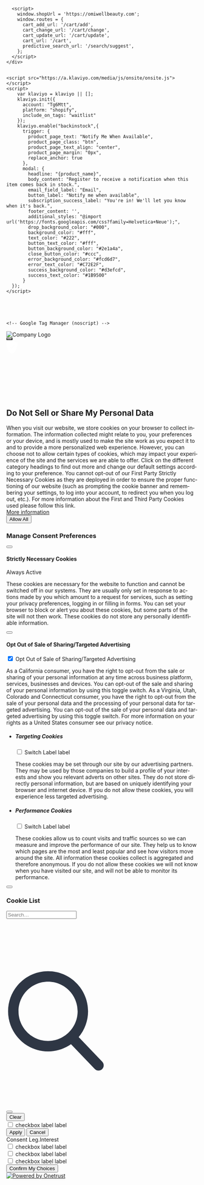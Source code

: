 
      <script>
        window.shopUrl = 'https://omiwellbeauty.com';
        window.routes = {
          cart_add_url: '/cart/add',
          cart_change_url: '/cart/change',
          cart_update_url: '/cart/update',
          cart_url: '/cart',
          predictive_search_url: '/search/suggest',
        };  
      </script>
    </div>


    <script src="https://a.klaviyo.com/media/js/onsite/onsite.js"></script>
    <script>
        var klaviyo = klaviyo || [];
        klaviyo.init({
          account: "Tg6Mtt",
          platform: "shopify",
          include_on_tags: "waitlist"
        });
        klaviyo.enable("backinstock",{ 
          trigger: {
            product_page_text: "Notify Me When Available",
            product_page_class: "btn",
            product_page_text_align: "center",
            product_page_margin: "0px",
            replace_anchor: true
          },
          modal: {
            headline: "{product_name}",
            body_content: "Register to receive a notification when this item comes back in stock.",
            email_field_label: "Email",
            button_label: "Notify me when available",
            subscription_success_label: "You're in! We'll let you know when it's back.",
            footer_content: '',
            additional_styles: "@import url('https://fonts.googleapis.com/css?family=Helvetica+Neue');",
            drop_background_color: "#000",
            background_color: "#fff",
            text_color: "#222",
            button_text_color: "#fff",
            button_background_color: "#2e1a4a",
            close_button_color: "#ccc",
            error_background_color: "#fcd6d7",
            error_text_color: "#C72E2F",
            success_background_color: "#d3efcd",
            success_text_color: "#1B9500"
          }
      });
    </script>

  

   

    <!-- Google Tag Manager (noscript) -->
<noscript><iframe src="https://www.googletagmanager.com/ns.html?id=GTM-592XXLNQ"
height="0" width="0" style="display:none;visibility:hidden"></iframe></noscript>
<!-- End Google Tag Manager (noscript) -->
    
<style> h1 {font-style: normal !important; font-size: 40px !important;} </style>
<div id="shopify-block-AQTlTWDBDUEVwNWNoZ__10641372206048101839" class="shopify-block shopify-app-block">
<script>
  window.rebuyAppEmbedEnabled = true;
</script>


<script async="" src="https://cdn.rebuyengine.com/onsite/js/rebuy.js?shop=the-one-nutrition-just-for-you.myshopify.com"></script>


</div>

<iframe role="presentation" srcdoc="<html lang=&quot;en&quot;><head><title>apiSanitizer</title></head></body></html>" style="visibility: hidden; pointer-events: none; position: fixed;"></iframe><div id="onetrust-consent-sdk" data-nosnippet="true"><div class="onetrust-pc-dark-filter ot-hide ot-fade-in"></div><div id="onetrust-pc-sdk" class="otPcCenter ot-hide ot-fade-in" lang="en" aria-label="Preference center" role="region"><div role="dialog" aria-modal="true" style="height: 100%;" aria-label="Do Not Sell or Share My Personal Data"><!-- Close Button --><div class="ot-pc-header"><!-- Logo Tag --><div class="ot-pc-logo" role="img" aria-label="Company Logo"><img alt="Company Logo" src="https://cdn.cookielaw.org/logos/352c31ca-19e8-4144-8ad4-67a02de90040/01954384-63c9-7af5-b7d7-dca462e0bc9d/0054ae1c-5c57-480c-bd0c-b5eaee55785f/OmiLogo.png"></div><button id="close-pc-btn-handler" class="ot-close-icon" aria-label="Close" style="background-image: url(&quot;https://cdn.cookielaw.org/logos/static/ot_close.svg&quot;);"></button></div><!-- Close Button --><div id="ot-pc-content" class="ot-pc-scrollbar"><div class="ot-optout-signal ot-hide"><div class="ot-optout-icon"><svg xmlns="http://www.w3.org/2000/svg"><path class="ot-floating-button__svg-fill" d="M14.588 0l.445.328c1.807 1.303 3.961 2.533 6.461 3.688 2.015.93 4.576 1.746 7.682 2.446 0 14.178-4.73 24.133-14.19 29.864l-.398.236C4.863 30.87 0 20.837 0 6.462c3.107-.7 5.668-1.516 7.682-2.446 2.709-1.251 5.01-2.59 6.906-4.016zm5.87 13.88a.75.75 0 00-.974.159l-5.475 6.625-3.005-2.997-.077-.067a.75.75 0 00-.983 1.13l4.172 4.16 6.525-7.895.06-.083a.75.75 0 00-.16-.973z" fill="#FFF" fill-rule="evenodd"></path></svg></div><span></span></div><h2 id="ot-pc-title">Do Not Sell or Share My Personal Data</h2><div id="ot-pc-desc">When you visit our website, we store cookies on your browser to collect information. The information collected might relate to you, your preferences or your device, and is mostly used to make the site work as you expect it to and to provide a more personalized web experience. However, you can choose not to allow certain types of cookies, which may impact your experience of the site and the services we are able to offer. Click on the different category headings to find out more and change our default settings according to your preference. You cannot opt-out of our First Party Strictly Necessary Cookies as they are deployed in order to ensure the proper functioning of our website (such as prompting the cookie banner and remembering your settings, to log into your account, to redirect you when you log out, etc.). For more information about the First and Third Party Cookies used please follow this link.
            <br><a href="https://omiwellbeauty.com/policies/privacy-policy" class="privacy-notice-link" rel="noopener" target="_blank" aria-label="More information about your privacy, opens in a new tab">More information</a></div><button id="accept-recommended-btn-handler">Allow All</button><section class="ot-sdk-row ot-cat-grp"><h3 id="ot-category-title"> Manage Consent Preferences</h3><div class="ot-accordion-layout ot-cat-item ot-vs-config" data-optanongroupid="C0001"><button aria-expanded="false" ot-accordion="true" aria-controls="ot-desc-id-C0001" aria-labelledby="ot-header-id-C0001 ot-status-id-C0001"></button><!-- Accordion header --><div class="ot-acc-hdr ot-always-active-group"><div class="ot-plus-minus"><span></span><span></span></div><h4 class="ot-cat-header" id="ot-header-id-C0001">Strictly Necessary Cookies</h4><div id="ot-status-id-C0001" class="ot-always-active">Always Active</div></div><!-- accordion detail --><div class="ot-acc-grpcntr ot-acc-txt"><p class="ot-acc-grpdesc ot-category-desc" id="ot-desc-id-C0001">These cookies are necessary for the website to function and cannot be switched off in our systems. They are usually only set in response to actions made by you which amount to a request for services, such as setting your privacy preferences, logging in or filling in forms. You can set your browser to block or alert you about these cookies, but some parts of the site will not then work. These cookies do not store any personally identifiable information.</p></div></div><div class="ot-accordion-layout ot-cat-item ot-vs-config" data-optanongroupid="OSSTA_BG"><button aria-expanded="false" ot-accordion="true" aria-controls="ot-desc-id-OSSTA_BG" aria-labelledby="ot-header-id-OSSTA_BG"></button><!-- Accordion header --><div class="ot-acc-hdr"><div class="ot-plus-minus"><span></span><span></span></div><h4 class="ot-cat-header" id="ot-header-id-OSSTA_BG">Opt Out of Sale of Sharing/Targeted Advertising</h4><div class="ot-tgl"><input type="checkbox" name="ot-group-id-OSSTA_BG" id="ot-group-id-OSSTA_BG" role="switch" class="category-switch-handler" data-optanongroupid="OSSTA_BG" checked="" aria-labelledby="ot-header-id-OSSTA_BG"> <label class="ot-switch" for="ot-group-id-OSSTA_BG"><span class="ot-switch-nob"></span> <span class="ot-label-txt">Opt Out of Sale of Sharing/Targeted Advertising</span></label> </div></div><!-- accordion detail --><div class="ot-acc-grpcntr ot-acc-txt"><p class="ot-acc-grpdesc ot-category-desc" id="ot-desc-id-OSSTA_BG">As a California consumer, you have the right to opt-out from the sale or sharing of your personal information at any time across business platform, services, businesses and devices. You can opt-out of the sale and sharing of your personal information by using this toggle switch. As a Virginia, Utah, Colorado and Connecticut consumer, you have the right to opt-out from the sale of your personal data and the processing of your personal data for targeted advertising. You can opt-out of the sale of your personal data and targeted advertising by using this toggle switch. For more information on your rights as a United States consumer see our privacy notice.</p><div class="ot-subgrp-cntr"><ul class="ot-subgrps"><li class="ot-subgrp" data-optanongroupid="C0004"><h5>Targeting Cookies</h5><div class="ot-tgl-cntr ot-subgrp-tgl"><div class="ot-tgl ot-hide-tgl"><input type="checkbox" name="switch" id="ot-sub-group-id-C0004" role="switch" data-optanongroupid="C0004" class="cookie-subgroup-handler" aria-label="Targeting Cookies" aria-hidden="true"> <label class="ot-switch" for="ot-sub-group-id-C0004"><span class="ot-switch-nob"></span> <span class="ot-label-txt">Switch Label</span></label> <span class="ot-label-status">label</span></div></div><p class="ot-subgrp-desc">These cookies may be set through our site by our advertising partners. They may be used by those companies to build a profile of your interests and show you relevant adverts on other sites. They do not store directly personal information, but are based on uniquely identifying your browser and internet device. If you do not allow these cookies, you will experience less targeted advertising.</p></li></ul></div><div class="ot-subgrp-cntr"><ul class="ot-subgrps"><li class="ot-subgrp" data-optanongroupid="C0002"><h5>Performance Cookies</h5><div class="ot-tgl-cntr ot-subgrp-tgl"><div class="ot-tgl ot-hide-tgl"><input type="checkbox" name="switch" id="ot-sub-group-id-C0002" role="switch" data-optanongroupid="C0002" class="cookie-subgroup-handler" aria-label="Performance Cookies" aria-hidden="true"> <label class="ot-switch" for="ot-sub-group-id-C0002"><span class="ot-switch-nob"></span> <span class="ot-label-txt">Switch Label</span></label> <span class="ot-label-status">label</span></div></div><p class="ot-subgrp-desc">These cookies allow us to count visits and traffic sources so we can measure and improve the performance of our site. They help us to know which pages are the most and least popular and see how visitors move around the site. All information these cookies collect is aggregated and therefore anonymous. If you do not allow these cookies we will not know when you have visited our site, and will not be able to monitor its performance.</p></li></ul></div></div></div><!-- Groups sections starts --><!-- Group section ends --><!-- Accordion Group section starts --><!-- Accordion Group section ends --></section></div><section id="ot-pc-lst" class="ot-hide ot-hosts-ui ot-pc-scrollbar"><div id="ot-pc-hdr"><div id="ot-lst-title"><button class="ot-link-btn back-btn-handler" aria-label="Back"><svg id="ot-back-arw" xmlns="http://www.w3.org/2000/svg" xmlns:xlink="http://www.w3.org/1999/xlink" x="0px" y="0px" viewBox="0 0 444.531 444.531" xml:space="preserve"><title>Back Button</title><g><path fill="#656565" d="M213.13,222.409L351.88,83.653c7.05-7.043,10.567-15.657,10.567-25.841c0-10.183-3.518-18.793-10.567-25.835
                    l-21.409-21.416C323.432,3.521,314.817,0,304.637,0s-18.791,3.521-25.841,10.561L92.649,196.425
                    c-7.044,7.043-10.566,15.656-10.566,25.841s3.521,18.791,10.566,25.837l186.146,185.864c7.05,7.043,15.66,10.564,25.841,10.564
                    s18.795-3.521,25.834-10.564l21.409-21.412c7.05-7.039,10.567-15.604,10.567-25.697c0-10.085-3.518-18.746-10.567-25.978
                    L213.13,222.409z"></path></g></svg></button><h3>Cookie List</h3></div><div class="ot-lst-subhdr"><div class="ot-search-cntr"><p role="status" class="ot-scrn-rdr"></p><input id="vendor-search-handler" type="text" name="vendor-search-handler" placeholder="Search…" aria-label="Cookie list search"> <svg xmlns="http://www.w3.org/2000/svg" xmlns:xlink="http://www.w3.org/1999/xlink" x="0px" y="0px" viewBox="0 -30 110 110" aria-hidden="true"><title>Search Icon</title><path fill="#2e3644" d="M55.146,51.887L41.588,37.786c3.486-4.144,5.396-9.358,5.396-14.786c0-12.682-10.318-23-23-23s-23,10.318-23,23
            s10.318,23,23,23c4.761,0,9.298-1.436,13.177-4.162l13.661,14.208c0.571,0.593,1.339,0.92,2.162,0.92
            c0.779,0,1.518-0.297,2.079-0.837C56.255,54.982,56.293,53.08,55.146,51.887z M23.984,6c9.374,0,17,7.626,17,17s-7.626,17-17,17
            s-17-7.626-17-17S14.61,6,23.984,6z"></path></svg></div><div class="ot-fltr-cntr"><button id="filter-btn-handler" aria-label="Filter" aria-haspopup="true"><svg role="presentation" aria-hidden="true" xmlns="http://www.w3.org/2000/svg" xmlns:xlink="http://www.w3.org/1999/xlink" x="0px" y="0px" viewBox="0 0 402.577 402.577" xml:space="preserve"><title>Filter Icon</title><g><path fill="#fff" d="M400.858,11.427c-3.241-7.421-8.85-11.132-16.854-11.136H18.564c-7.993,0-13.61,3.715-16.846,11.136
      c-3.234,7.801-1.903,14.467,3.999,19.985l140.757,140.753v138.755c0,4.955,1.809,9.232,5.424,12.854l73.085,73.083
      c3.429,3.614,7.71,5.428,12.851,5.428c2.282,0,4.66-0.479,7.135-1.43c7.426-3.238,11.14-8.851,11.14-16.845V172.166L396.861,31.413
      C402.765,25.895,404.093,19.231,400.858,11.427z"></path></g></svg></button></div><div id="ot-anchor"></div><section id="ot-fltr-modal"><div id="ot-fltr-cnt"><button id="clear-filters-handler">Clear</button><div class="ot-fltr-scrlcnt ot-pc-scrollbar"><div class="ot-fltr-opts" role="list"><div class="ot-fltr-opt" role="listitem"><div class="ot-chkbox"><input id="chkbox-id" type="checkbox" class="category-filter-handler"> <label for="chkbox-id"><span class="ot-label-txt">checkbox label</span></label> <span class="ot-label-status">label</span></div></div></div><div class="ot-fltr-btns"><button id="filter-apply-handler">Apply</button> <button id="filter-cancel-handler">Cancel</button></div></div></div></section></div></div><section id="ot-lst-cnt" class="ot-host-cnt ot-pc-scrollbar"><div id="ot-sel-blk"><div class="ot-sel-all"><div class="ot-sel-all-hdr"><span class="ot-consent-hdr">Consent</span> <span class="ot-li-hdr">Leg.Interest</span></div><div class="ot-sel-all-chkbox"><div class="ot-chkbox" id="ot-selall-hostcntr"><input id="select-all-hosts-groups-handler" type="checkbox"> <label for="select-all-hosts-groups-handler"><span class="ot-label-txt">checkbox label</span></label> <span class="ot-label-status">label</span></div><div class="ot-chkbox" id="ot-selall-vencntr"><input id="select-all-vendor-groups-handler" type="checkbox"> <label for="select-all-vendor-groups-handler"><span class="ot-label-txt">checkbox label</span></label> <span class="ot-label-status">label</span></div><div class="ot-chkbox" id="ot-selall-licntr"><input id="select-all-vendor-leg-handler" type="checkbox"> <label for="select-all-vendor-leg-handler"><span class="ot-label-txt">checkbox label</span></label> <span class="ot-label-status">label</span></div></div></div></div><div class="ot-sdk-row"><div class="ot-sdk-column"></div></div></section></section><div class="ot-pc-footer ot-pc-scrollbar"><div class="ot-btn-container"> <button class="save-preference-btn-handler onetrust-close-btn-handler">Confirm My Choices</button></div><!-- Footer logo --><div class="ot-pc-footer-logo"><a href="https://www.onetrust.com/products/cookie-consent/" target="_blank" rel="noopener noreferrer" aria-label="Powered by OneTrust Opens in a new Tab"><img alt="Powered by Onetrust" src="https://cdn.cookielaw.org/logos/static/powered_by_logo.svg" title="Powered by OneTrust Opens in a new Tab"></a></div></div><!-- Cookie subgroup container --><!-- Vendor list link --><!-- Cookie lost link --><!-- Toggle HTML element --><!-- Checkbox HTML --><!-- plus minus--><!-- Arrow SVG element --><!-- Accordion basic element --><span class="ot-scrn-rdr" aria-atomic="true" aria-live="polite"></span><!-- Vendor Service container and item template --></div><iframe class="ot-text-resize" sandbox="allow-same-origin" title="onetrust-text-resize" style="position: absolute; top: -50000px; width: 100em;" aria-hidden="true"></iframe></div></div><div id="rebuy-cart" role="dialog" aria-modal="true" aria-labelledby="rebuy-cart-title" aria-hidden="true" data-rebuy-cart-layout="single" class="rebuy-cart currency-USD no-items"><div class="rebuy-cart__flyout no-items"><div data-rebuy-cart-anchor="header"><div data-rebuy-cart-header-top=""><button id="rebuy-cart-close" type="button" aria-label="Close Cart" class="rebuy-cart__flyout-close"><!----> <span>Close</span></button> <h2 id="rebuy-cart-title" data-rebuy-component-id="title_bar" data-rebuy-component="title-bar" class="rebuy-cart__title">Your Cart</h2> <!----></div></div> <div data-rebuy-cart-anchor="goalBox" style="display: none;"></div> <div data-rebuy-cart-scroll-area=""><div data-rebuy-cart-anchor="body"><!----> <div class="rebuy-cart__flyout-cart-empty"><h1>You have no items in your cart</h1> <div data-rebuy-component="cross-sell-widget" data-rebuy-component-id="82e301d5-0055-4e90-a0ba-6cfeb74447d3"><div data-rebuy-id="199344" data-initialized="true"><div id="rebuy-widget-199344" class="rebuy-widget widget-type-cart widget-display-embed is-visible widget-layout-line" tabindex="-1"><div class="rebuy-widget-container widget-display-embed is-visible"><div class="rebuy-widget-content"><div aria-label="close modal" class="rebuy-modal-close"><i aria-hidden="true" class="fas fa-times"></i></div> <!----> <!----> <h4 class="primary-title">You May Also Like</h4> <!----> <div tabindex="-1" role="list" class="rebuy-product-grid large-style-line large-columns-1 large-carousel medium-style-line medium-columns-1 medium-carousel small-style-line small-columns-1 small-carousel splide is-initialized hide-paging splide--slide splide--ltr splide--draggable is-active" id="splide01" aria-roledescription="carousel"><div class="splide__arrows rebuy-carousel__arrows splide__arrows--ltr"><button class="splide__arrow rebuy-carousel__arrow splide__arrow--prev rebuy-carousel__arrow--prev" type="button" aria-label="Go to last slide" aria-controls="splide01-track" tabindex="-1"><svg xmlns="http://www.w3.org/2000/svg" viewBox="0 0 40 40" width="40" height="40" focusable="false"><path d="m15.5 0.932-4.3 4.38 14.5 14.6-14.5 14.5 4.3 4.4 14.6-14.6 4.4-4.3-4.4-4.4-14.6-14.6z"></path></svg></button><button class="splide__arrow rebuy-carousel__arrow splide__arrow--next rebuy-carousel__arrow--next" type="button" aria-label="Next slide" aria-controls="splide01-track" tabindex="-1"><svg xmlns="http://www.w3.org/2000/svg" viewBox="0 0 40 40" width="40" height="40" focusable="false"><path d="m15.5 0.932-4.3 4.38 14.5 14.6-14.5 14.5 4.3 4.4 14.6-14.6 4.4-4.3-4.4-4.4-14.6-14.6z"></path></svg></button></div><div class="splide__track splide__track--slide splide__track--ltr splide__track--draggable" id="splide01-track" aria-live="polite" aria-atomic="true" style="padding-left: 0px; padding-right: 0px;"><div class="splide__list" id="splide01-list" role="presentation" style="transform: translateX(0px);"><div aria-label="product" role="group" class="rebuy-product-block hair-growth-peptides product-id-8118434136245 tag-main splide__slide rebuy-carousel__slide is-active is-visible" id="splide01-slide01" aria-roledescription="slide" style="width: calc(100%);"><div class="rebuy-product-media"><a href="/products/hair-growth-peptides?variant=44970887446709&amp;_rdiscovery-handle=hair-growth-peptides&amp;_rdiscovery-widget=199344" rel="nofollow" class="rebuy-product-image clickable" tabindex="-1"><img loading="eager" src="https://cdn.shopify.com/s/files/1/0267/3537/8613/files/OMI_Render_White_Hair_Growth_Peptides_60ct_2000px_x_2000px_400x400.png?v=1740241975" alt="Hair Growth Peptides"></a></div> <div class="rebuy-product-info"><a aria-level="5" href="/products/hair-growth-peptides?variant=44970887446709&amp;_rdiscovery-handle=hair-growth-peptides&amp;_rdiscovery-widget=199344" aria-label="View Hair Growth Peptides" rel="nofollow" class="rebuy-product-title clickable" tabindex="-1"> <span class="rebuy-product-tag">OMI</span>Hair Growth Peptides</a> <!----> <!----> <div class="rebuy-product-price"><!----> <div><span class="rebuy-money"><span class="sr-only">Price</span> <span tabindex="-1">$79.00</span></span></div></div> <!----></div> <!----> <div class="rebuy-product-actions"><!----> <!----> <!----> <button aria-label="Add the product, Hair Growth Peptides to Cart" type="button" class="rebuy-button" tabindex="-1"><span>+</span></button></div></div><div aria-label="product" role="group" class="rebuy-product-block hair-nutrition-peptides-gummies product-id-8125131686069 tag-main splide__slide rebuy-carousel__slide is-visible is-next" id="splide01-slide02" aria-roledescription="slide" style="width: calc(100%);"><div class="rebuy-product-media"><a href="/products/hair-nutrition-peptides-gummies?variant=45138157863093&amp;_rdiscovery-handle=hair-nutrition-peptides-gummies&amp;_rdiscovery-widget=199344" rel="nofollow" class="rebuy-product-image clickable" tabindex="-1"><img loading="eager" src="https://cdn.shopify.com/s/files/1/0267/3537/8613/files/WellBeauty_Peptides_Gummies_400x400.webp?v=1740782303" alt="View Hair Growth Peptides Gummies"></a></div> <div class="rebuy-product-info"><a aria-level="5" href="/products/hair-nutrition-peptides-gummies?variant=45138157863093&amp;_rdiscovery-handle=hair-nutrition-peptides-gummies&amp;_rdiscovery-widget=199344" aria-label="View Hair Growth Peptides Gummies" rel="nofollow" class="rebuy-product-title clickable" tabindex="-1"> <span class="rebuy-product-tag">OMI</span>Hair Growth Peptides Gummies</a> <!----> <!----> <div class="rebuy-product-price"><!----> <div><span class="rebuy-money"><span class="sr-only">Price</span> <span tabindex="-1">$79.00</span></span></div></div> <!----></div> <!----> <div class="rebuy-product-actions"><!----> <!----> <!----> <button aria-label="Add the product, Hair Growth Peptides Gummies to Cart" type="button" class="rebuy-button" tabindex="-1"><span>+</span></button></div></div><div aria-label="product" role="group" class="rebuy-product-block hair-growth-peptides-gummies-large-120-count product-id-8169517646005 tag-main splide__slide rebuy-carousel__slide is-visible" id="splide01-slide03" aria-roledescription="slide" style="width: calc(100%);"><div class="rebuy-product-media"><a href="/products/hair-growth-peptides-gummies-large-120-count?variant=45138351882421&amp;_rdiscovery-handle=hair-growth-peptides-gummies-large-120-count&amp;_rdiscovery-widget=199344" rel="nofollow" class="rebuy-product-image clickable" tabindex="-1"><img loading="lazy" src="https://cdn.shopify.com/s/files/1/0267/3537/8613/files/gummies-120_400x400.png?v=1740621768" alt="Hair Growth Peptides Gummies (Large, 120 Count)"></a></div> <div class="rebuy-product-info"><a aria-level="5" href="/products/hair-growth-peptides-gummies-large-120-count?variant=45138351882421&amp;_rdiscovery-handle=hair-growth-peptides-gummies-large-120-count&amp;_rdiscovery-widget=199344" aria-label="View Hair Growth Peptides Gummies" rel="nofollow" class="rebuy-product-title clickable" tabindex="-1"> <span class="rebuy-product-tag">OMI</span>Hair Growth Peptides Gummies</a> <!----> <!----> <div class="rebuy-product-price"><!----> <div><span class="rebuy-money"><span class="sr-only">Price</span> <span tabindex="-1">$115.00</span></span></div></div> <!----></div> <!----> <div class="rebuy-product-actions"><!----> <!----> <!----> <button aria-label="Add the product, Hair Growth Peptides Gummies to Cart" type="button" class="rebuy-button" tabindex="-1"><span>+</span></button></div></div></div></div></div> <!----> <div class="powered-by-rebuy"><a href="https://rebuyengine.com/?shop=the-one-nutrition-just-for-you.myshopify.com" target="_blank" rel="noopener" tabindex="-1">
                    Powered by Rebuy
                </a></div></div></div></div></div> <div data-rebuy-id="199343" data-initialized="true"><div id="rebuy-widget-199343" class="rebuy-widget widget-type-cart widget-display-embed is-visible widget-layout-line" tabindex="-1"><div class="rebuy-widget-container widget-display-embed is-visible"><div class="rebuy-widget-content"><div aria-label="close modal" class="rebuy-modal-close"><i aria-hidden="true" class="fas fa-times"></i></div> <!----> <!----> <h4 class="primary-title">We Recommend:</h4> <!----> <div tabindex="-1" role="list" class="rebuy-product-grid large-style-line large-columns-1 medium-style-line medium-columns-1 small-style-line small-columns-1 splide is-overflow is-initialized" id="splide02"><div class="splide__track" id="splide02-track"><div class="splide__list" id="splide02-list"><div class="rebuy-product-block hair-growth-peptides product-id-8118434136245 tag-main splide__slide rebuy-carousel__slide" id="splide02-slide01" style="width: calc(100%);" aria-label="product"><div class="rebuy-product-media"><a href="/products/hair-growth-peptides?variant=44970887446709&amp;_rdiscovery-handle=hair-growth-peptides&amp;_rdiscovery-widget=199343" rel="nofollow" class="rebuy-product-image clickable" tabindex="-1"><img loading="eager" src="https://cdn.shopify.com/s/files/1/0267/3537/8613/files/OMI_Render_White_Hair_Growth_Peptides_60ct_2000px_x_2000px_400x400.png?v=1740241975" alt="Hair Growth Peptides"></a></div> <div class="rebuy-product-info"><a aria-level="5" href="/products/hair-growth-peptides?variant=44970887446709&amp;_rdiscovery-handle=hair-growth-peptides&amp;_rdiscovery-widget=199343" aria-label="View Hair Growth Peptides" rel="nofollow" class="rebuy-product-title clickable" tabindex="-1"> <span class="rebuy-product-tag">OMI</span>Hair Growth Peptides<div class="rebuy-variant-title">One-Time Purchase</div></a>  <!----> <div class="rebuy-product-price"><!----> <div><span class="rebuy-money"><span class="sr-only">Price</span> <span tabindex="-1">$79.00</span></span></div></div> <!----></div> <!----> <div class="rebuy-product-actions"><!----> <!----> <!----> <button aria-label="Select Hair Growth Peptides qty" type="button" class="rebuy-button" tabindex="-1"><span>QTY</span></button></div></div><div class="rebuy-product-block hair-nutrition-peptides-gummies product-id-8125131686069 tag-main splide__slide rebuy-carousel__slide" id="splide02-slide02" style="width: calc(100%);" aria-label="product"><div class="rebuy-product-media"><a tabindex="-1" href="/products/hair-nutrition-peptides-gummies?variant=45138157863093&amp;_rdiscovery-handle=hair-nutrition-peptides-gummies&amp;_rdiscovery-widget=199343" rel="nofollow" class="rebuy-product-image clickable"><img loading="eager" src="https://cdn.shopify.com/s/files/1/0267/3537/8613/files/WellBeauty_Peptides_Gummies_400x400.webp?v=1740782303" alt="View Hair Growth Peptides Gummies"></a></div> <div class="rebuy-product-info"><a aria-level="5" href="/products/hair-nutrition-peptides-gummies?variant=45138157863093&amp;_rdiscovery-handle=hair-nutrition-peptides-gummies&amp;_rdiscovery-widget=199343" aria-label="View Hair Growth Peptides Gummies" rel="nofollow" class="rebuy-product-title clickable" tabindex="-1"> <span class="rebuy-product-tag">OMI</span>Hair Growth Peptides Gummies<div class="rebuy-variant-title">One-Time Purchase</div></a>  <!----> <div class="rebuy-product-price"><!----> <div><span class="rebuy-money"><span class="sr-only">Price</span> <span tabindex="-1">$79.00</span></span></div></div> <!----></div> <!----> <div class="rebuy-product-actions"><!----> <!----> <!----> <button aria-label="Select Hair Growth Peptides Gummies qty" type="button" class="rebuy-button" tabindex="-1"><span>QTY</span></button></div></div></div></div></div> <!----> <div class="powered-by-rebuy"><a href="https://rebuyengine.com/?shop=the-one-nutrition-just-for-you.myshopify.com" target="_blank" rel="noopener" tabindex="-1">
                    Powered by Rebuy
                </a></div></div></div></div></div></div></div></div></div> <div data-rebuy-cart-anchor="footer"><!----> <div data-rebuy-component="checkout-area" data-rebuy-component-id="checkout" style="display: none;"><!----> <button type="button" class="rebuy-button rebuy-cart__checkout-button block"><span>Checkout</span></button> <!----> <!----> <div class="rebuy-cart__flyout-installments"></div> <!----> <div class="rebuy-cart__flyout-shipping"></div></div> <div><a href="/collections/all" class="button">Continue Shopping</a></div></div></div> <div class="rebuy-cart__background"></div> <div id="rebuy-cart-live-region" aria-live="polite" class="sr-only"></div></div><div id="recharge-app" data-v-app=""><!--v-if--></div><div class="acsb-trigger acsb-widget" tabindex="0" role="button"></div><iframe id="ibody" src="https://ssl.kaptcha.com/logo.htm?m=287305628508401&amp;s=01JS66955C085V1BN3BYHG6714&amp;sv=2.1.0&amp;kddcgid=6fe50a7e-9e8e-44b8-b545-b0930d6a3b39&amp;impl=bundle&amp;repo=github" style="border: 0px; height: 1px; width: 1px; position: absolute;"></iframe></body></html>